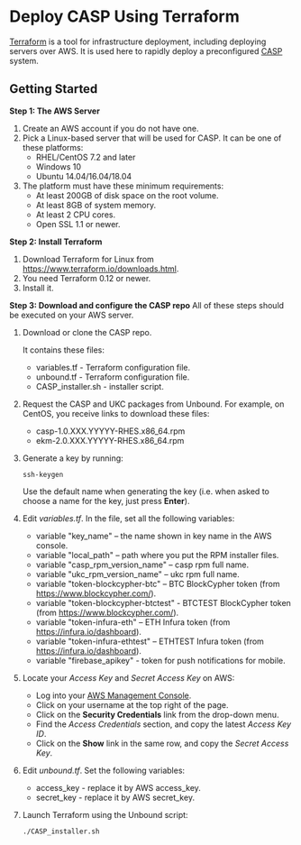 # Deploy CASP Using Terraform

[Terraform](https://www.terraform.io/) is a tool for infrastructure deployment, including deploying servers over AWS. It is used here to rapidly deploy a preconfigured [CASP](https://www.unboundtech.com/docs/CASP/CASP_User_Guide-HTML/Content/Products/CASP/CASP_Offering_Description/Solution.htm) system.

## Getting Started

**Step 1: The AWS Server**
1. Create an AWS account if you do not have one.
2. Pick a Linux-based server that will be used for CASP. It can be one of these platforms:
    - RHEL/CentOS 7.2 and later
	- Windows 10
	- Ubuntu 14.04/16.04/18.04
3. The platform must have these minimum requirements:
    - At least 200GB of disk space on the root volume.
    - At least 8GB of system memory.
    - At least 2 CPU cores.
	- Open SSL 1.1 or newer.
	
**Step 2: Install Terraform**
1. Download Terraform for Linux from https://www.terraform.io/downloads.html.
1. You need Terraform 0.12 or newer.
1. Install it.

**Step 3: Download and configure the CASP repo**
All of these steps should be executed on your AWS server.
1. Download or clone the CASP repo. 

    It contains these files:
    - variables.tf - Terraform configuration file.
    - unbound.tf - Terraform configuration file.
    - CASP_installer.sh - installer script.
	
1. Request the CASP and UKC packages from Unbound. For example, on CentOS, you receive links to download these files:	
    - casp-1.0.XXX.YYYYY-RHES.x86_64.rpm
    - ekm-2.0.XXX.YYYYY-RHES.x86_64.rpm

2. Generate a key by running:
   ```
   ssh-keygen
   ```
   Use the default name when generating the key (i.e. when asked to choose a name for the key, just press **Enter**).
3. Edit *variables.tf*. In the file, set all the following variables:
	- variable "key_name" – the name shown in key name in the AWS console. 
	- variable "local_path" – path where you put the RPM installer files.
	- variable "casp_rpm_version_name" – casp rpm full name.
	- variable "ukc_rpm_version_name" – ukc rpm full name.
	- variable "token-blockcypher-btc" – BTC BlockCypher token (from https://www.blockcypher.com/).
	- variable "token-blockcypher-btctest" - BTCTEST BlockCypher token (from https://www.blockcypher.com/).
	- variable "token-infura-eth" – ETH Infura token (from https://infura.io/dashboard). 
	- variable "token-infura-ethtest" – ETHTEST Infura token (from https://infura.io/dashboard).
	- variable "firebase_apikey" - token for push notifications for mobile. 
4. Locate your *Access Key* and *Secret Access Key* on AWS:
    - Log into your [AWS Management Console](https://console.aws.amazon.com/console).
	- Click on your username at the top right of the page.
	- Click on the **Security Credentials** link from the drop-down menu.
	- Find the *Access Credentials* section, and copy the latest *Access Key ID*.
	- Click on the **Show** link in the same row, and copy the *Secret Access Key*.
5. Edit *unbound.tf*. Set the following variables:
	- access_key - replace it by AWS access_key.
	- secret_key - replace it by AWS secret_key.
6. Launch Terraform using the Unbound script:
    ```
    ./CASP_installer.sh 
    ```
    
